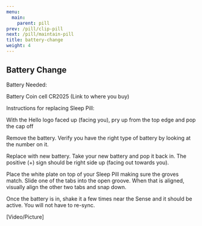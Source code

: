 ```yaml
---
menu:
  main:
    parent: pill
prev: /pill/clip-pill
next: /pill/maintain-pill
title: battery-change
weight: 4
---
```


## Battery Change

Battery Needed:


Battery Coin cell CR2025 (Link to where you buy)

Instructions for replacing Sleep Pill:


With the Hello logo faced up (facing you), pry up from the top edge and pop the cap off

Remove the battery. Verify you have the right type of battery by looking at the number on it.

Replace with new battery. Take your new battery and pop it back in. The positive (+) sign should be right side up (facing out towards you).

Place the white plate on top of your Sleep Pill making sure the groves match.  Slide one of the tabs into the open groove. When that is aligned, visually align the other two tabs and snap down.

Once the battery is in, shake it a few times near the Sense and it should be active. You will not have to re-sync.


[Video/Picture]
